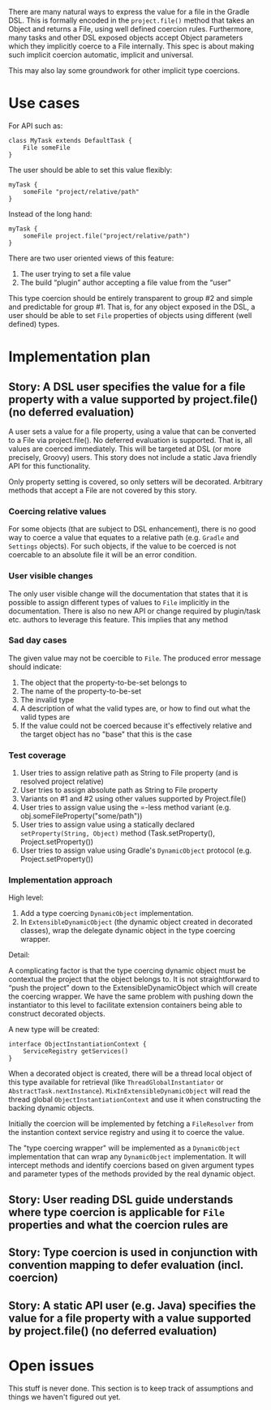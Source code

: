 There are many natural ways to express the value for a file in the Gradle DSL. This is formally encoded in the `project.file()`
method that takes an Object and returns a File, using well defined coercion rules. Furthermore, many tasks and other DSL exposed
objects accept Object parameters which they implicitly coerce to a File internally. This spec is about making such implicit coercion
automatic, implicit and universal.

This may also lay some groundwork for other implicit type coercions.

# Use cases

For API such as:

    class MyTask extends DefaultTask {
        File someFile
    }

The user should be able to set this value flexibly:

    myTask {
        someFile "project/relative/path"
    }

Instead of the long hand:

    myTask {
        someFile project.file("project/relative/path")
    }

There are two user oriented views of this feature:

1. The user trying to set a file value
2. The build “plugin” author accepting a file value from the “user”

This type coercion should be entirely transparent to group #2 and simple and predictable for group #1. That is, for any object exposed
in the DSL, a user should be able to set `File` properties of objects using different (well defined) types.

# Implementation plan

## Story: A DSL user specifies the value for a file property with a value supported by project.file() (no deferred evaluation)

A user sets a value for a file property, using a value that can be converted to a File via project.file(). No deferred evaluation is supported.
That is, all values are coerced immediately. This will be targeted at DSL (or more precisely, Groovy) users. This story does
not include a static Java friendly API for this functionality.

Only property setting is covered, so only setters will be decorated. Arbitrary methods that accept a File are not covered by this story.

### Coercing relative values

For some objects (that are subject to DSL enhancement), there is no good way to coerce a value that equates to a relative path (e.g. `Gradle` and `Settings` objects). For such objects, if the value to be coerced is not coercable to an absolute file it will be an error condition. 

### User visible changes

The only user visible change will the documentation that states that it is possible to assign different types of values to
`File` implicitly in the documentation. There is also no new API or change required by plugin/task etc. authors to leverage this
feature. This implies that any method 

### Sad day cases

The given value may not be coercible to `File`. The produced error message should indicate:

1. The object that the property-to-be-set belongs to
2. The name of the property-to-be-set
3. The invalid type
4. A description of what the valid types are, or how to find out what the valid types are
5. If the value could not be coerced because it's effectively relative and the target object has no "base" that this is the case

### Test coverage

1. User tries to assign relative path as String to File property (and is resolved project relative)
2. User tries to assign absolute path as String to File property
3. Variants on #1 and #2 using other values supported by Project.file()
4. User tries to assign value using the =-less method variant (e.g. obj.someFileProperty("some/path"))
5. User tries to assign value using a statically declared `setProperty(String, Object)` method (Task.setProperty(), Project.setProperty())
6. User tries to assign value using Gradle's `DynamicObject` protocol (e.g. Project.setProperty())

### Implementation approach

High level:

1. Add a type coercing `DynamicObject` implementation.
2. In `ExtensibleDynamicObject` (the dynamic object created in decorated classes), wrap the delegate dynamic object in the type coercing wrapper.

Detail:

A complicating factor is that the type coercing dynamic object must be contextual the project that the object belongs to.
It is not straightforward to “push the project” down to the ExtensibleDynamicObject which will create the coercing wrapper.
We have the same problem with pushing down the instantiator to this level to facilitate extension containers being able to
construct decorated objects.

A new type will be created:

    interface ObjectInstantiationContext {
        ServiceRegistry getServices()
    }

When a decorated object is created, there will be a thread local object of this type available for retrieval (like `ThreadGlobalInstantiator`
or `AbstractTask.nextInstance`). `MixInExtensibleDynamicObject` will read the thread global `ObjectInstantiationContext` and use it when constructing
the backing dynamic objects.

Initially the coercion will be implemented by fetching a `FileResolver` from the instantion context service registry and using it to coerce the value.

The "type coercing wrapper" will be implemented as a `DynamicObject` implementation that can wrap any `DynamicObject` implementation. It will intercept methods and identify coercions based on given argument types and parameter types of the methods provided by the real dynamic object. 

## Story: User reading DSL guide understands where type coercion is applicable for `File` properties and what the coercion rules are

## Story: Type coercion is used in conjunction with convention mapping to defer evaluation (incl. coercion)

## Story: A static API user (e.g. Java) specifies the value for a file property with a value supported by project.file() (no deferred evaluation)

# Open issues

This stuff is never done. This section is to keep track of assumptions and things we haven't figured out yet.